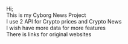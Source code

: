 Hi; <br>
This is my Cyborg News Project <br>
I use 2 API for Crypto prices and Crypto News <br>
I wish have more data for more features <br>
There is links for original websites <br>
